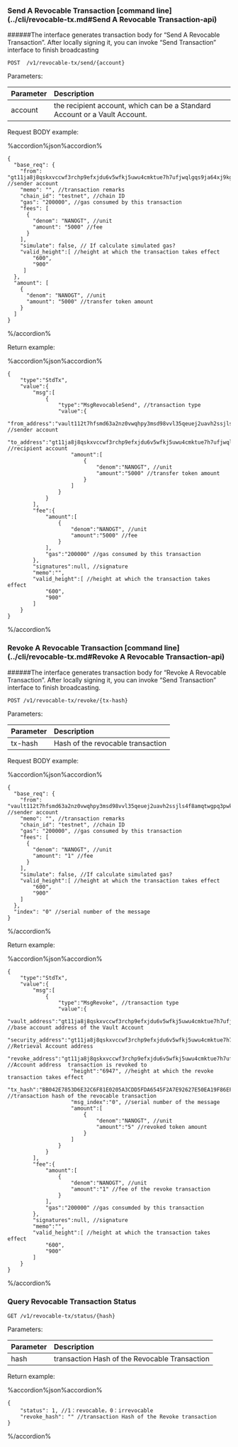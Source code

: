 
### Send  A Revocable Transaction [command line](../cli/revocable-tx.md#Send  A Revocable Transaction-api)

######The interface generates transaction body for “Send  A Revocable Transaction”. After locally signing  it, you can invoke “Send Transaction” interface to finish broadcasting

```
POST  /v1/revocable-tx/send/{account}
```
Parameters:

| Parameter | Description |
| :----| :---- |
| account | the recipient account, which can be a Standard Account or a Vault Account.  |

Request  BODY example:

%accordion%json%accordion%

```
{
  "base_req": {
	"from": "gt11ja8j8qskxvccwf3rchp9efxjdu6v5wfkj5uwu4cmktue7h7ufjwqlgqs9ja64xj9kgd5zj", //sender account 
	"memo": "", //transaction remarks
	"chain_id": "testnet", //chain ID
	"gas": "200000", //gas consumed by this transaction
	"fees": [
	  {
		"denom": "NANOGT", //unit
		"amount": "5000" //fee
	  }
	],
	"simulate": false, // If calculate simulated gas?
    "valid_height":[ //height at which the transaction takes effect
        "600",
        "900"
   	 ]
  },
  "amount": [
	{
	  "denom": "NANOGT", //unit
	  "amount": "5000" //transfer token amount 
	}
  ]
}
```
%/accordion%

Return example:

%accordion%json%accordion%

```
{
    "type":"StdTx",
    "value":{
        "msg":[
            {
                "type":"MsgRevocableSend", //transaction type
                "value":{
                    "from_address":"vault112t7hfsmd63a2nz0vwqhpy3msd98vvl35qeuej2uavh2ssjls4f8amqtwgpq3pwksgdqfe6", //sender account
                    "to_address":"gt11ja8j8qskxvccwf3rchp9efxjdu6v5wfkj5uwu4cmktue7h7ufjwqlgqs9ja64xj9kgd5zj", //recipient account 
                    "amount":[
                        {
                            "denom":"NANOGT", //unit
                            "amount":"5000" //transfer token amount 
                        }
                    ]
                }
            }
        ],
        "fee":{
            "amount":[
                {
                    "denom":"NANOGT", //unit
                    "amount":"5000" //fee
                }
            ],
            "gas":"200000" //gas consumed by this transaction
        },
        "signatures":null, //signature
        "memo":"", 
        "valid_height":[ //height at which the transaction takes effect
            "600",
            "900"
    	]
    }
}
```

%/accordion%

### Revoke A Revocable Transaction [command line](../cli/revocable-tx.md#Revoke A Revocable Transaction-api)

######The interface generates transaction body for “Revoke A Revocable Transaction”. After locally signing  it, you can invoke “Send Transaction” interface to finish broadcasting.

```
POST /v1/revocable-tx/revoke/{tx-hash}
```
Parameters:

| Parameter | Description |
| :----| :---- |
| tx-hash | Hash of the revocable transaction |

Request  BODY example:

%accordion%json%accordion%

```
{
  "base_req": {
    "from": "vault112t7hfsmd63a2nz0vwqhpy3msd98vvl35qeuej2uavh2ssjls4f8amqtwgpq3pwksgdqfe6", //sender account
    "memo": "", //transaction remarks
    "chain_id": "testnet", //chain ID
    "gas": "200000", //gas consumed by this transaction
    "fees": [
      {
        "denom": "NANOGT", //unit
        "amount": "1" //fee
      }
    ],
    "simulate": false, //If calculate simulated gas?
    "valid_height":[ //height at which the transaction takes effect
        "600",
        "900"
   	]
  },
  "index": "0" //serial number of the message
}
```
%/accordion%

Return example:

%accordion%json%accordion%

```
{
    "type":"StdTx",
    "value":{
        "msg":[
            {
                "type":"MsgRevoke", //transaction type
                "value":{
                    "vault_address":"gt11ja8j8qskxvccwf3rchp9efxjdu6v5wfkj5uwu4cmktue7h7ufjwqlgqs9ja64xj9kgd5zj", //base account address of the Vault Account
                    "security_address":"gt11ja8j8qskxvccwf3rchp9efxjdu6v5wfkj5uwu4cmktue7h7ufjwqlgqs9ja64xj9kgd5zj", //Retrieval Account address
                    "revoke_address":"gt11ja8j8qskxvccwf3rchp9efxjdu6v5wfkj5uwu4cmktue7h7ufjwqlgqs9ja64xj9kgd5zj", //Account address  transaction is revoked to
                    "height":"6947", //height at which the revoke transaction takes effect
                    "tx_hash":"BB042E7853D6E32C6F81E0205A3CDD5FDA6545F2A7E92627E50EA19F86EFD6B8", //transaction hash of the revocable transaction
                    "msg_index":"0", //serial number of the message
                    "amount":[
                        {
                            "denom":"NANOGT", //unit
                            "amount":"5" //revoked token amount 
                        }
                    ]
                }
            }
        ],
        "fee":{
            "amount":[
                {
                    "denom":"NANOGT", //unit
                    "amount":"1" //fee of the revoke transaction
                }
            ],
            "gas":"200000" //gas consumded by this transaction
        },
        "signatures":null, //signature
        "memo":"", 
        "valid_height":[ //height at which the transaction takes effect
            "600",
            "900"
    	]
    }
}
```
%/accordion%

### Query Revocable Transaction Status

```
GET /v1/revocable-tx/status/{hash}
```
Parameters:

| Parameter | Description |
| :----| :---- |
| hash | transaction Hash of the Revocable Transaction|

Return example:

%accordion%json%accordion%

```
{
    "status": 1, //1：revocable，0：irrevocable
    "revoke_hash": "" //transaction Hash of the Revoke transaction
}
```

%/accordion%
